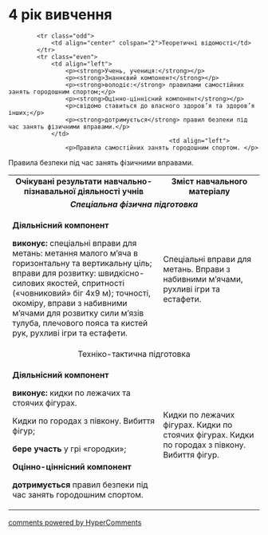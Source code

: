 <div id="hypercomments_widget" class="js-hypercomments-widget invisible"></div>

4 рік вивчення
=============================

<table>
  <body>
    <tr>
<td align="center" width="60%"><strong>Очікувані результати навчально-пізнавальної діяльності учнів</strong></td>
<td align="center" width="40%"><strong>Зміст навчального матеріалу</strong></td>
    </tr>

            <tr class="odd">
                <td align="center" colspan="2">Теоретичні відомості</td>
            </tr>
            <tr class="even">
                <td align="left">
                    <p><strong>Учень, учениця:</strong></p>
                    <p><strong>Знаннєвий компонент</strong></p>
                    <p><strong>володіє:</strong> правилами самостійних занять городошним спортом;</p>
                    <p><strong>Оцінно-ціннісний компонент</strong></p>
                    <p>свідомо ставиться до власного здоров’я та здоров’я інших;</p>
                    <p><strong>дотримується</strong> правил безпеки під час занять фізичними вправами.</p>
                </td>
                                                 <td align="left">
                    <p>Правила самостійних занять городошним спортом. </p>
<p>Правила безпеки під час занять фізичними вправами.</p>
                </td>   
            </tr>
            <tr class="odd">
                <td align="center" colspan="2"><em><strong>Спеціальна фізична підготовка</strong></em></td>
            </tr>
            <tr class="even">
                <td align="left">
                    <p><strong>Діяльнісний компонент</strong></p>
                    <p><strong>виконує:</strong> спеціальні вправи для метань: метання малого м’яча в горизонтальну та вертикальну ціль; вправи для розвитку: швидкісно-силових якостей, спритності («човниковий» біг 4x9 м); точності, окоміру, вправи з набивними м’ячами для розвитку сили м’язів тулуба, плечового пояса та кистей рук, рухливі ігри та естафети.</p>
                </td>
                                                  <td align="left">
                    <p>Спеціальні вправи для метань. Вправи з набивними м’ячами, рухливі ігри та естафети.</p>
                </td> 
            </tr>
            <tr class="odd">
                <td align="center" colspan="2">Техніко-тактична підготовка</td>
            </tr>
            <tr class="even">
                <td align="left">
                    <p><strong>Діяльнісний компонент</strong></p>
                    <p><strong>виконує:</strong> кидки по лежачих та стоячих фігурах.</p>
                    <p>Кидки по городах з півкону. Вибиття фігур;</p>
                    <p><strong>бере участь</strong> у грі «городки»;</p>
                    <p><strong>Оцінно-ціннісний компонент</strong></p>
                    <p><strong>дотримується</strong> правил безпеки під час занять городошним спортом.</p>
                </td>
                                                                  <td align="left">
                    <p>Кидки по лежачих фігурах. Кидки по стоячих фігурах. Кидки по городах з півкону. Вибиття фігур.</p>
                </td> 
            </tr>
  </body>
</table>

<div class="js-hypercomments-container">
    <a href="http://hypercomments.com" class="hc-link" title="comments widget">comments powered by HyperComments</a>
</div>